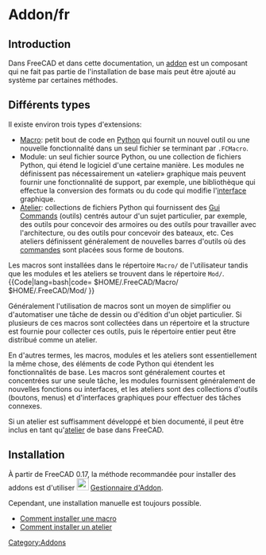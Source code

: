 # Addon/fr


## Introduction

Dans FreeCAD et dans cette documentation, un [addon](addon/fr.md) est un composant qui ne fait pas partie de l\'installation de base mais peut être ajouté au système par certaines méthodes.

## Différents types 

Il existe environ trois types d\'extensions:

-   [Macro](Macros/fr.md): petit bout de code en [Python](Python/fr.md) qui fournit un nouvel outil ou une nouvelle fonctionnalité dans un seul fichier se terminant par `.FCMacro`.
-   Module: un seul fichier source Python, ou une collection de fichiers Python, qui étend le logiciel d\'une certaine manière. Les modules ne définissent pas nécessairement un «atelier» graphique mais peuvent fournir une fonctionnalité de support, par exemple, une bibliothèque qui effectue la conversion des formats ou du code qui modifie l\'[interface](interface/fr.md) graphique.
-   [Atelier](External_workbenches/fr.md): collections de fichiers Python qui fournissent des [Gui Commands](Gui_Command/fr.md) (outils) centrés autour d\'un sujet particulier, par exemple, des outils pour concevoir des armoires ou des outils pour travailler avec l\'architecture, ou des outils pour concevoir des bateaux, etc. Ces ateliers définissent généralement de nouvelles barres d\'outils où des [commandes](Gui_Command/fr.md) sont placées sous forme de boutons.

Les macros sont installées dans le répertoire `Macro/` de l\'utilisateur tandis que les modules et les ateliers se trouvent dans le répertoire `Mod/`. {{Code|lang=bash|code=
$HOME/.FreeCAD/Macro/
$HOME/.FreeCAD/Mod/
}}

Généralement l\'utilisation de macros sont un moyen de simplifier ou d\'automatiser une tâche de dessin ou d\'édition d\'un objet particulier. Si plusieurs de ces macros sont collectées dans un répertoire et la structure est fournie pour collecter ces outils, puis le répertoire entier peut être distribué comme un atelier.

En d\'autres termes, les macros, modules et les ateliers sont essentiellement la même chose, des éléments de code Python qui étendent les fonctionnalités de base. Les macros sont généralement courtes et concentrées sur une seule tâche, les modules fournissent généralement de nouvelles fonctions ou interfaces, et les ateliers sont des collections d\'outils (boutons, menus) et d\'interfaces graphiques pour effectuer des tâches connexes.

Si un atelier est suffisamment développé et bien documenté, il peut être inclus en tant qu\'[atelier](workbenches/fr.md) de base dans FreeCAD.

## Installation

À partir de FreeCAD 0.17, la méthode recommandée pour installer des addons est d\'utiliser <img alt="" src=images/Std_AddonMgr.svg  style="width:24px;"> [Gestionnaire d\'Addon](Std_AddonMgr/fr.md).

Cependant, une installation manuelle est toujours possible.

-   [Comment installer une macro](How_to_install_macros/fr.md)
-   [Comment installer un atelier](Installing_more_workbenches/fr.md)




[Category:Addons](Category:Addons.md)
